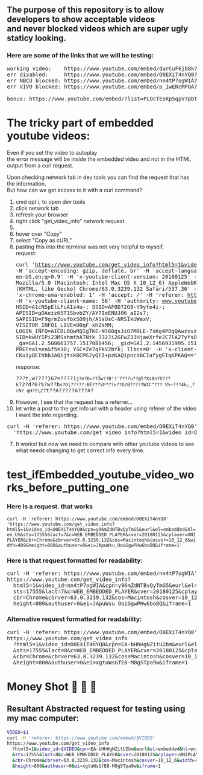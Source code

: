 ## The purpose of this repository is to allow developers to show acceptable videos <br>and never blocked videos which are super ugly staticy looking. 

### Here are some of the links that we will be testing:
<pre>working video:    https://www.youtube.com/embed/durCuF6jb8k?rel=0&autoplay=1
err disabled:     https://www.youtube.com/embed/O0EXiT4nYQ0?rel=0&autoplay=1
err NBCU blocked: https://www.youtube.com/embed/nn4tP7ogWIA?rel=0&autoplay=1
err VIVO blocked: https://www.youtube.com/embed/p_IwENcMPOA?rel=0&autoplay=1

bonus: https://www.youtube.com/embed/?list=PLOcTEsKp5qpV7pbtiGeLAjlmD086bqymr&rel=0&autoplay=1
</pre>

# The tricky part of embedded youtube videos:
Even if you set the video to autoplay 
<br>the error message will be inside the embedded video and not in the HTML output from a curl request.

Upon checking network tab in dev tools you can find the request that has the information.
<br>But how can we get access to it with a curl command?

1) cmd opt i, to open dev tools
2) click network tab
3) refresh your browser
4) right click "get_video_info" network request
5) 
6) hover over "Copy"
7) select "Copy as cURL"
8) pasting this into the terminal was not very helpful to myself, <br>
  request: <pre>curl 'https://www.youtube.com/get_video_info?html5=1&video_id=O0EXiT4nYQ0&cpn=EA-bHhHgNZitU2bm&eurl&el=embedded&hl=en_US&sts=17555&lact=8&c=WEB_EMBEDDED_PLAYER&cver=20180125&cplayer=UNIPLAYER&cbr=Chrome&cbrver=63.0.3239.132&cos=Macintosh&cosver=10_12_6&width=409&height=800&authuser=0&ei=xgtuWsGfE8-M8gSTpa9w&iframe=1' -H 'accept-encoding: gzip, deflate, br' -H 'accept-language: en-US,en;q=0.9' -H 'x-youtube-client-version: 20180125' -H 'user-agent: Mozilla/5.0 (Macintosh; Intel Mac OS X 10_12_6) AppleWebKit/537.36 (KHTML, like Gecko) Chrome/63.0.3239.132 Safari/537.36' -H 'x-chrome-uma-enabled: 1' -H 'accept: */*' -H 'referer: https://www.youtube.com/embed/O0EXiT4nYQ0' -H 'x-youtube-client-name: 56' -H 'authority: www.youtube.com' -H 'cookie: HSID=A1cNSpElLFuAIz4u-; SSID=AF0D72G9-Y9yfe4i-; APISID=gOAezz65T1SbvbZY/AY7IeENUJ06_aI2s7; SAPISID=F9grmZuvfbxSO9jh/ASsUsC-NRS1kUWaxV; VISITOR_INFO1_LIVE=U0qF_xHZsMM; LOGIN_INFO=AICDL0QwRQIgTKE-Nl60qsJiO7M9LE-7sKg4PDqQAwzxvzkqcgkjKMoCIQCstCLmEbtCW8NyhU1-Pe1mXmiE8vJwIKS5UpZEMlxpYQ:QUpCWWozcmw0b2g5bzI0bGhkQ0k5a2I1TDQxdkp5LWdzUHZMVUx4aVJiMDlRZDNsNkFwUHF3aVgwaFFrNk04bmU5bHNIQUNWS1hjQmhVbV9CcUU2SGZtWlh3RFRJdEFpYU5IOFZNUkgwWVU1RTJVSEtLdzBZN21FQzcwTlNfX1M1UkdQTFRjLVY3ei1YTWxrVV9vRGtndDJ6QmRyWHdhV2xMSGJhZGw4YkYxdTlmU3RBV1k0NTJ3; SID=kwUYIPi23MSshmthATNtk_332Ji2GFwZ33HjaeXrfeJC7lA27yYsO3PWqFDQ6k6MHwsLXA.; _ga=GA1.2.508661757.1517088456; _gid=GA1.2.1456931995.1517088456; PREF=al=en&f5=30; YSC=Ze7qPkV2bYk; llbcs=0' -H 'x-client-data: CKu1yQEIhbbJAQijtskBCMS2yQEI+pzKAQipncoBCIafygEIqKPKAQ==' --compressed
</pre> response: <pre>???t,w????}G?=????1̱`??m?D<??Ǯw??B'?'7???u??@ł?Xs0n?X???k`?2?d?6?%?w??b`s?O[?????:BЁ???VP???>??G?B?????WIC^???
                                                                                                             V%~???4k;؀?rΝ?
                                                                                                                           qH?t\Z`?t??A?????A???A? </pre>
5) However, I see that the request has a referrer... 
6) let write a post to the get info url with a header using referer of the video I want the info regarding.<br>
<pre>curl -H 'referer: https://www.youtube.com/embed/O0EXiT4nYQ0' 
  'https://www.youtube.com/get_video_info?html5=1&video_id=O0EXiT4nYQ0&cpn=y96mZdNTBvQyTmG5&eurl&el=embedded&hl=en_US&sts=17555&lact=7&c=WEB_EMBEDDED_PLAYER&cver=20180125&cplayer=UNIPLAYER&cbr=Chrome&cbrver=63.0.3239.132&cos=Macintosh&cosver=10_12_6&width=409&height=800&authuser=0&ei=JApuWsu_OoiGgwPHw6boBQ&iframe=1'</pre>
 7) It works! but now we need to compare with other youtube videos to see what needs changing to get correct info every time.
# test_ifEmbedded_youtube_video_works_before_putting_one

### Here is a request. that works
`curl -H 'referer: https://www.youtube.com/embed/O0EXiT4nYQ0' 'https://www.youtube.com/get_video_info?html5=1&video_id=O0EXiT4nYQ0&cpn=y96mZdNTBvQyTmG5&eurl&el=embedded&hl=en_US&sts=17555&lact=7&c=WEB_EMBEDDED_PLAYER&cver=20180125&cplayer=UNIPLAYER&cbr=Chrome&cbrver=63.0.3239.132&cos=Macintosh&cosver=10_12_6&width=409&height=800&authuser=0&ei=JApuWsu_OoiGgwPHw6boBQ&iframe=1'`

### Here is that request formatted for readability:
<pre>
curl -H 'referer: https://www.youtube.com/embed/nn4tP7ogWIA'
https://www.youtube.com/get_video_info?
  html5=1&video_id=nn4tP7ogWIA&cpn=y96mZdNTBvQyTmG5&eurl&el=embedded&hl=en_US&
  sts=17555&lact=7&c=WEB_EMBEDDED_PLAYER&cver=20180125&cplayer=UNIPLAYER&
  cbr=Chrome&cbrver=63.0.3239.132&cos=Macintosh&cosver=10_12_6&width=409&
  height=800&authuser=0&ei=JApuWsu_OoiGgwPHw6boBQ&iframe=1
</pre>

### Alternative request formatted for readability:
<pre>
curl -H 'referer: https://www.youtube.com/embed/O0EXiT4nYQ0'
https://www.youtube.com/get_video_info
  ?html5=1&video_id=O0EXiT4nYQ0&cpn=EA-bHhHgNZitU2bm&eurl&el=embedded&hl=en_US
  &sts=17555&lact=8&c=WEB_EMBEDDED_PLAYER&cver=20180125&cplayer=UNIPLAYER
  &cbr=Chrome&cbrver=63.0.3239.132&cos=Macintosh&cosver=10_12_6&width=409
  &height=800&authuser=0&ei=xgtuWsGfE8-M8gSTpa9w&iframe=1
</pre>

# Money Shot 💸 🤑 🤑

## Resultant Abstracted request for testing using my mac computer:
```bash
VIDEO=$1
curl -H 'referer: https://www.youtube.com/embed/$VIDEO'
https://www.youtube.com/get_video_info
  ?html5=1&video_id=$VIDEO&cpn=EA-bHhHgNZitU2bm&eurl&el=embedded&hl=en_US
  &sts=17555&lact=8&c=WEB_EMBEDDED_PLAYER&cver=20180125&cplayer=UNIPLAYER
  &cbr=Chrome&cbrver=63.0.3239.132&cos=Macintosh&cosver=10_12_6&width=409
  &height=800&authuser=0&ei=xgtuWsGfE8-M8gSTpa9w&iframe=1
```
